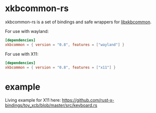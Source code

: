 # xkbcommon-rs

xkbcommon-rs is a set of bindings and safe wrappers for [libxkbcommon](http://xkbcommon.org/).

For use with wayland:
```toml
[dependencies]
xkbcommon = { version = "0.8", features = ["wayland"] }
```
For use with X11:
```toml
[dependencies]
xkbcommon = { version = "0.8", features = ["x11"] }
```

# example

Living example for X11 here:
https://github.com/rust-x-bindings/toy_xcb/blob/master/src/keyboard.rs
